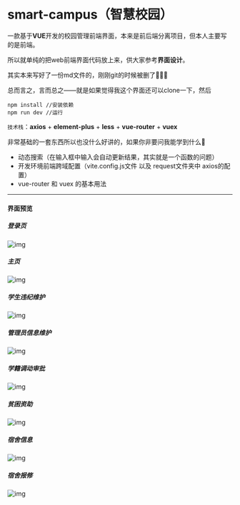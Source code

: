 # smart-campus（智慧校园）



一款基于**VUE**开发的校园管理前端界面，本来是前后端分离项目，但本人主要写的是前端。

所以就单纯的把web前端界面代码放上来，供大家参考**界面设计**。

其实本来写好了一份md文件的，刚刚git的时候被删了🥲🥲🥲

总而言之，言而总之——就是如果觉得我这个界面还可以clone一下，然后



```npm
npm install //安装依赖
npm run dev //运行
```



`技术栈`：**axios** + **element-plus** + **less** + **vue-router** + **vuex** 

非常基础的一套东西所以也没什么好讲的，如果你非要问我能学到什么🤔

- 动态搜索（在输入框中输入会自动更新结果，其实就是一个函数的问题）
- 开发环境前端跨域配置（vite.config.js文件 以及 request文件夹中 axios的配置）
- vue-router 和 vuex 的基本用法

------

#### 界面预览

##### 登录页

![img](https://gitee.com/melifen/img-repository/raw/master/smart-campus/loginPage.png)

##### 主页

![img](https://gitee.com/melifen/img-repository/raw/master/smart-campus/home.png)

##### 学生违纪维护

![img](https://gitee.com/melifen/img-repository/raw/master/smart-campus/stuWrong.png)

##### 管理员信息维护

![img](https://gitee.com/melifen/img-repository/raw/master/smart-campus/teacherMgr.png)

##### 学籍调动审批

![img](https://gitee.com/melifen/img-repository/raw/master/smart-campus/stuTransfer.png)

##### 贫困资助

![img](https://gitee.com/melifen/img-repository/raw/master/smart-campus/stuSupport.png)

##### 宿舍信息

![img](https://gitee.com/melifen/img-repository/raw/master/smart-campus/dormitoryInfo.png)

##### 宿舍报修

![img](https://gitee.com/melifen/img-repository/raw/master/smart-campus/dormitoryFixInfo.png)
